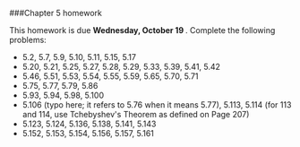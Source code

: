 
###Chapter 5 homework

This homework is due <b> Wednesday, October 19 </b>.  Complete the following problems:

<ul> 
 <li> 5.2, 5.7, 5.9, 5.10, 5.11, 5.15, 5.17 </li> 
 <li> 5.20, 5.21, 5.25, 5.27, 5.28, 5.29, 5.33, 5.39, 5.41, 5.42 </li> 
 <li> 5.46, 5.51, 5.53, 5.54, 5.55, 5.59, 5.65, 5.70, 5.71 </li> 
 <li>5.75, 5.77, 5.79, 5.86 </li>
 <li> 5.93, 5.94, 5.98, 5.100</li>
 <li> 5.106 (typo here; it refers to 5.76 when it means 5.77), 5.113, 5.114 (for 113 and 114, use Tchebyshev's Theorem as defined on Page 207) </li>
 <li> 5.123, 5.124, 5.136, 5.138, 5.141, 5.143</li> 
 <li>5.152, 5.153, 5.154, 5.156, 5.157, 5.161 </li>
</ul>
